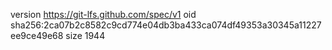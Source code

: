 version https://git-lfs.github.com/spec/v1
oid sha256:2ca07b2c8582c9cd774e04db3ba433ca074df49353a30345a11227ee9ce49e68
size 1944

